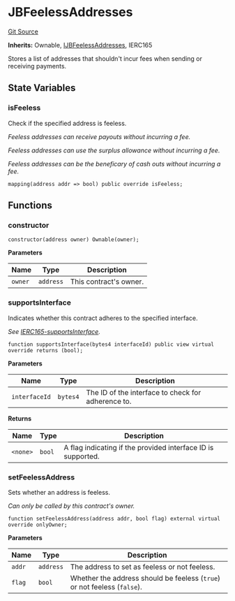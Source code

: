 # JBFeelessAddresses
[Git Source](https://github.com/Bananapus/nana-core/blob/1fb5688d98a7c6e49f86f6a7e868a61ef4c2409a/src//JBFeelessAddresses.sol)

**Inherits:**
Ownable, [IJBFeelessAddresses](/docs/v4/api/core/interfaces/IJBFeelessAddresses.md), IERC165

Stores a list of addresses that shouldn't incur fees when sending or receiving payments.


## State Variables
### isFeeless
Check if the specified address is feeless.

*Feeless addresses can receive payouts without incurring a fee.*

*Feeless addresses can use the surplus allowance without incurring a fee.*

*Feeless addresses can be the beneficary of cash outs without incurring a fee.*


```solidity
mapping(address addr => bool) public override isFeeless;
```


## Functions
### constructor


```solidity
constructor(address owner) Ownable(owner);
```
**Parameters**

|Name|Type|Description|
|----|----|-----------|
|`owner`|`address`|This contract's owner.|


### supportsInterface

Indicates whether this contract adheres to the specified interface.

*See [IERC165-supportsInterface](/docs/v4/api/core/contracts/JBDeadline.md#supportsinterface).*


```solidity
function supportsInterface(bytes4 interfaceId) public view virtual override returns (bool);
```
**Parameters**

|Name|Type|Description|
|----|----|-----------|
|`interfaceId`|`bytes4`|The ID of the interface to check for adherence to.|

**Returns**

|Name|Type|Description|
|----|----|-----------|
|`<none>`|`bool`|A flag indicating if the provided interface ID is supported.|


### setFeelessAddress

Sets whether an address is feeless.

*Can only be called by this contract's owner.*


```solidity
function setFeelessAddress(address addr, bool flag) external virtual override onlyOwner;
```
**Parameters**

|Name|Type|Description|
|----|----|-----------|
|`addr`|`address`|The address to set as feeless or not feeless.|
|`flag`|`bool`|Whether the address should be feeless (`true`) or not feeless (`false`).|


